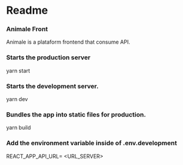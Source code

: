 # Readme

### Animale Front

Animale is a plataform frontend that consume API.
### Starts the production server
yarn start

### Starts the development server.
yarn dev

### Bundles the app into static files for production.
yarn build

### Add the environment variable inside of .env.development
REACT_APP_API_URL= <URL_SERVER>
